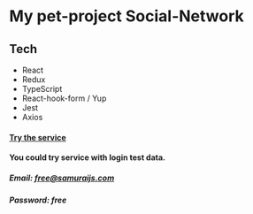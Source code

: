# My pet-project Social-Network

## Tech

- React
- Redux
- TypeScript
- React-hook-form / Yup
- Jest
- Axios

#### [Try the service](https://social-network-eta.vercel.app/)

#### You could try service with login test data.

##### Email: free@samuraijs.com

##### Password: free
